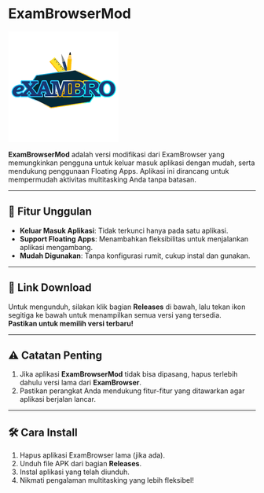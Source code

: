 # ExamBrowserMod

![Icon](./icon.png)

**ExamBrowserMod** adalah versi modifikasi dari ExamBrowser yang memungkinkan pengguna untuk keluar masuk aplikasi dengan mudah, serta mendukung penggunaan Floating Apps. Aplikasi ini dirancang untuk mempermudah aktivitas multitasking Anda tanpa batasan.

---

## 🚀 Fitur Unggulan
- **Keluar Masuk Aplikasi**: Tidak terkunci hanya pada satu aplikasi.
- **Support Floating Apps**: Menambahkan fleksibilitas untuk menjalankan aplikasi mengambang.
- **Mudah Digunakan**: Tanpa konfigurasi rumit, cukup instal dan gunakan.

---

## 🔗 Link Download
Untuk mengunduh, silakan klik bagian **Releases** di bawah, lalu tekan ikon segitiga ke bawah untuk menampilkan semua versi yang tersedia.  
**Pastikan untuk memilih versi terbaru!**

---

## ⚠️ Catatan Penting
1. Jika aplikasi **ExamBrowserMod** tidak bisa dipasang, hapus terlebih dahulu versi lama dari **ExamBrowser**.
2. Pastikan perangkat Anda mendukung fitur-fitur yang ditawarkan agar aplikasi berjalan lancar.

---

## 🛠️ Cara Install
1. Hapus aplikasi ExamBrowser lama (jika ada).
2. Unduh file APK dari bagian **Releases**.
3. Instal aplikasi yang telah diunduh.
4. Nikmati pengalaman multitasking yang lebih fleksibel!
